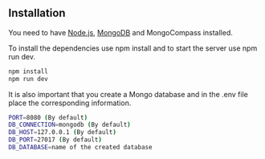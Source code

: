 ## Installation

You need to have [Node.js](https://nodejs.org/), [MongoDB](https://www.mongodb.com/docs/manual/administration/install-community/) and MongoCompass  installed.

To install the dependencies use npm install and to start the server use npm run dev.

```sh
npm install
npm run dev
```

It is also important that you create a Mongo database and in the .env file place the corresponding information.

```sh
PORT=8080 (By default)
DB_CONNECTION=mongodb (By default)
DB_HOST=127.0.0.1 (By default)
DB_PORT=27017 (By default)
DB_DATABASE=name of the created database
```